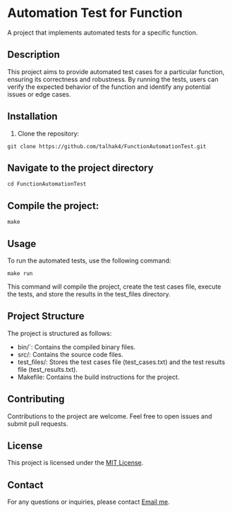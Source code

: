 # Automation Test for Function

A project that implements automated tests for a specific function.

## Description

This project aims to provide automated test cases for a particular function, ensuring its correctness and robustness. By running the tests, users can verify the expected behavior of the function and identify any potential issues or edge cases.

## Installation

1. Clone the repository:
```shell
git clone https://github.com/talhak4/FunctionAutomationTest.git
``` 
## Navigate to the project directory
  ```shell
cd FunctionAutomationTest
  ```
## Compile the project:
  ```shell
make
  ```
## Usage
To run the automated tests, use the following command:
  ```shell
make run
  ```
This command will compile the project, create the test cases file, execute the tests, and store the results in the test_files directory.

## Project Structure

The project is structured as follows:
  * bin/`: Contains the compiled binary files.
  * src/: Contains the source code files.
  * test_files/: Stores the test cases file (test_cases.txt) and the test results file (test_results.txt).
  * Makefile: Contains the build instructions for the project.

## Contributing

  Contributions to the project are welcome. Feel free to open issues and submit pull requests.

## License

This project is licensed under the [MIT License](https://opensource.org/licenses/MIT).

## Contact
For any questions or inquiries, please contact [Email me](mailto:your-email@example.com).
